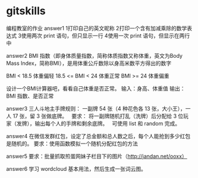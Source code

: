 # gitskills

编程教室的作业
answer1
1打印自己的英文昵称
2打印一个含有加减乘除的数学表达式
3使用两次 print 语句，但只显示一行
4使用一次 print 语句，但显示在两行中

answer2
BMI 指数（即身体质量指数，简称体质指数又称体重，英文为Body Mass Index，简称BMI），是用体重公斤数除以身高米数平方得出的数字

BMI < 18.5 体重偏轻
18.5 <= BMI < 24 体重正常
BMI >= 24 体重偏重

设计一个BMI计算器吧，看看自己体重是否正常。
输入：身高、体重值
输出：BMI 指数、是否正常

answer3
三人斗地主手牌规则：
一副牌 54 张（4 种花色各 13 张，大小王），一人 17 张，留 3 张做底牌。
 
要求：
将一副牌随机打乱（洗牌）后分配给 3 位玩家（发牌），输出每个人的手牌和剩余底牌。
 
可使用 list 和 random 完成。

answer4
在微信发群红包，设定了总金额和总人数之后，每个人能抢到多少红包是随机的。
要求：使用函数模拟一个随机分配红包的方法

answer5
要求：批量抓取煎蛋网妹子栏目下的图片（http://jandan.net/ooxx）

answer6
学习 wordcloud 基本用法，然后生成一张词云图。
